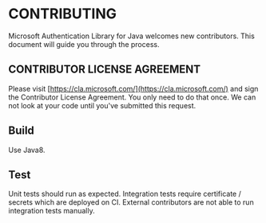 # CONTRIBUTING

Microsoft Authentication Library for Java welcomes new contributors.  This document will guide you
through the process.

## CONTRIBUTOR LICENSE AGREEMENT

Please visit [https://cla.microsoft.com/](https://cla.microsoft.com/) and sign the Contributor License
Agreement.  You only need to do that once. We can not look at your code until you've submitted this request.


## Build

Use Java8.

## Test

Unit tests should run as expected. Integration tests require certificate / secrets which are deployed on CI. External contributors are not able to run integration tests manually.
